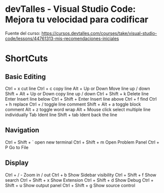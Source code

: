 # devTalles - Visual Studio Code: Mejora tu velocidad para codificar

Fuente del curso: https://cursos.devtalles.com/courses/take/visual-studio-code/lessons/44761313-mis-recomendaciones-iniciales

# ShortCuts

## Basic Editing

Ctrl + x cut line
Ctrl + c copy line
Alt + Up or Down Move line up / down
Shift + Alt + Up or Down copy line up / down
Ctrl + Shift + k Delete line
Enter Insert line below
Ctrl + Shift + Enter Insert line above
Ctrl + f find
Ctrl + h replace
Ctrl + / toggle line comment
Shift + Alt + a toggle block comment
Alt + z toggle word wrap
Alt + Mouse click select multiple line individually
Tab Ident line
Shift + tab Ident back the line

## Navigation

Ctrl + Shift + ` open new terminal
Ctrl + Shift + m Open Problem Panel
Ctrl + P Go to File

## Display

Ctrl + / - Zoom in / out
Ctrl + b Show Sidebar visibility
Ctrl + Shift + f Show search
Ctrl + Shift + x Show Extension
Ctrl + Shift + d Show Debug
Ctrl + Shift + u Show output panel
Ctrl + Shift + g Show source control
